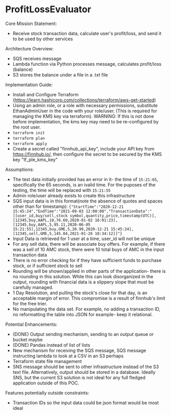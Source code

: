 ﻿# ProfitLossEvaluator

Core Mission Statement:
* Receive stock transaction data, calculate user's profit/loss, and send it to be used by other services

Architecture Overview:
* SQS receives message
* Lambda function via Python processes message, calculates profit/loss (balance)
* S3 stores the balance under a file in a .txt file

Implementation Guide:
* Install and Configure Terraform (https://learn.hashicorp.com/collections/terraform/aws-get-started)
* Using an admin role, or a role with necessary permissions, substitute EthanAdminUser in the code with your role/user. (This is required for managing the KMS key via terraform). WARNING: If this is not done before implementation, the kms key may need to be re-configured by the root user.
* `terraform init`
* `terraform plan`
* `terraform apply`
* Create a secret called "finnhub_api_key", include your API key from https://finnhub.io/, then configure the secret to be secured by the KMS key "tf_ple_kms_key" 

Assumptions:
* The test data initially provided has an error in it- the time of `15:21:65`, specifically the 65 seconds, is an ivalid time. For the puposes of the testing, the time will be replaced with `15:21:55`
* Admin role/user already exists to create this infrastructure
* SQS input data is in this format(note the absence of quotes and spaces other than for timestamp): `{"StartTime":"2020-12-21 15:45:24","EndTime":"2021-09-03 12:00:00","TransactionData":"[[user_id,buy/sell,stock symbol,quantity,price,timestamp(UTC)],[12345,buy,AAPL,10,76.60,2020-01-02 16:01:23],[12345,buy,AAPL,5,95.11,2020-06-05 15:21:55],12345,buy,GME,5,20.99,2020-12-21 15:45:24],[12345,sell,GME,5,145.04,2021-01-26 18:34:12]]"}`
* Input Data is retrieved for 1 user at a time, user_id will not be unique
* For any sell data, there will be associate buy offers. For example, if there was a sell of 10 AMC stock, there were 10 total buys of AMC in the input transaction data
* There is no error checking for if they have sufficient funds to purchase stock, or if sufficient stock to sell
* Rounding will be shown/applied in other parts of the application- there is no rounding in this solution. While this can look disorganized in the output, rounding with financial data is a slippery slope that must be carefully managed.
* 1 Day Resolution, and pulling the stock's close for that day, is an acceptable margin of error. This compromise is a result of finnhub's limit for the free trier. 
* No manipulating the data set. For example, no adding a transaction ID, no reformatting the table into JSON for example- keep it relational.

Potential Enhancements:
* (DONE) Output sending mechanism, sending to an output queue or bucket maybe
* (DONE) Pandas instead of list of lists
* New mechanism for receiving the SQS message, SQS message instructing lambda to look at a CSV in an S3 perhaps 
* Terraform state file management
* SNS message should be sent to other infrastructure instead of the S3 text file. Alternatively, output should be stored in a database. Ideally SNS, but the current S3 solution is not ideal for any full fledged application outside of this POC.

Features potentially outside constraints:
* Transaction IDs so the input data could be json format would be most ideal
